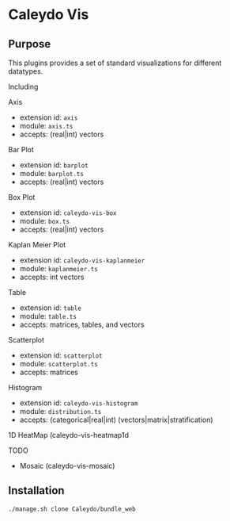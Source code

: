 Caleydo Vis
===========

Purpose
-------
This plugins provides a set of standard visualizations for different datatypes. 

Including

Axis
 * extension id: `axis`
 * module: `axis.ts`
 * accepts: (real|int) vectors

Bar Plot
 * extension id: `barplot`
 * module: `barplot.ts`
 * accepts: (real|int) vectors

Box Plot
 * extension id: `caleydo-vis-box`
 * module: `box.ts`
 * accepts: (real|int) vectors

Kaplan Meier Plot 
 * extension id: `caleydo-vis-kaplanmeier`
 * module: `kaplanmeier.ts`
 * accepts: int vectors

Table
 * extension id: `table`
 * module: `table.ts`
 * accepts: matrices, tables, and vectors
 
Scatterplot
 * extension id: `scatterplot`
 * module: `scatterplot.ts`
 * accepts: matrices

Histogram 
 * extension id: `caleydo-vis-histogram`
 * module: `distribution.ts`
 * accepts: (categorical|real|int) (vectors|matrix|stratification)

1D HeatMap (caleydo-vis-heatmap1d

TODO
 * Mosaic (caleydo-vis-mosaic)


Installation
------------
```bash
./manage.sh clone Caleydo/bundle_web
```



